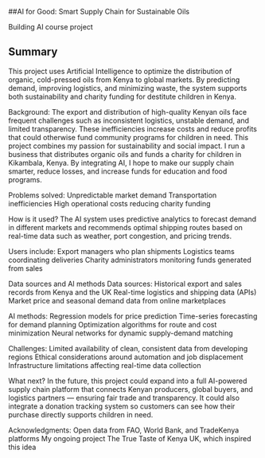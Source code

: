 ##AI for Good: Smart Supply Chain for Sustainable Oils

Building AI course project
## Summary
This project uses Artificial Intelligence to optimize the distribution of organic, cold-pressed oils from Kenya to global markets. By predicting demand, improving logistics, and minimizing waste, the system supports both sustainability and charity funding for destitute children in Kenya.

Background:
The export and distribution of high-quality Kenyan oils face frequent challenges such as inconsistent logistics, unstable demand, and limited transparency. These inefficiencies increase costs and reduce profits that could otherwise fund community programs for children in need.
This project combines my passion for sustainability and social impact. I run a business that distributes organic oils and funds a charity for children in Kikambala, Kenya. By integrating AI, I hope to make our supply chain smarter, reduce losses, and increase funds for education and food programs.

Problems solved:
Unpredictable market demand
Transportation inefficiencies
High operational costs reducing charity funding

How is it used?
The AI system uses predictive analytics to forecast demand in different markets and recommends optimal shipping routes based on real-time data such as weather, port congestion, and pricing trends.

Users include:
Export managers who plan shipments
Logistics teams coordinating deliveries
Charity administrators monitoring funds generated from sales

Data sources and AI methods
Data sources:
Historical export and sales records from Kenya and the UK
Real-time logistics and shipping data (APIs)
Market price and seasonal demand data from online marketplaces

AI methods:
Regression models for price prediction
Time-series forecasting for demand planning
Optimization algorithms for route and cost minimization
Neural networks for dynamic supply-demand matching

Challenges:
Limited availability of clean, consistent data from developing regions
Ethical considerations around automation and job displacement
Infrastructure limitations affecting real-time data collection

What next?
In the future, this project could expand into a full AI-powered supply chain platform that connects Kenyan producers, global buyers, and logistics partners — ensuring fair trade and transparency.
It could also integrate a donation tracking system so customers can see how their purchase directly supports children in need.

Acknowledgments:
Open data from FAO, World Bank, and TradeKenya platforms
My ongoing project The True Taste of Kenya UK, which inspired this idea
